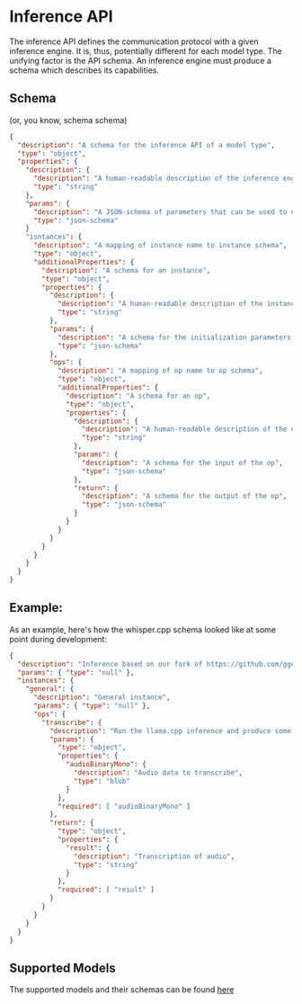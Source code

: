 # Inference API

The inference API defines the communication protocol with a given inference engine. It is, thus, potentially different for each model type. The unifying factor is the API schema. An inference engine must produce a schema which describes its capabilities.

## Schema

(or, you know, schema schema)

```json
{
  "description": "A schema for the inference API of a model type",
  "type": "object",
  "properties": {
    "description": {
      "description": "A human-readable description of the inference engine",
      "type": "string"
    },
    "params": {
      "description": "A JSON-schema of parameters that can be used to create a model",
      "type": "json-schema"
    }
    "isntances": {
      "description": "A mapping of instance name to instance schema",
      "type": "object",
      "additionalProperties": {
        "description": "A schema for an instance",
        "type": "object",
        "properties": {
          "description": {
            "description": "A human-readable description of the instance",
            "type": "string"
          },
          "params": {
            "description": "A schema for the initialization parameters of the instance",
            "type": "json-schema"
          },
          "ops": {
            "description": "A mapping of op name to op schema",
            "type": "object",
            "additionalProperties": {
              "description": "A schema for an op",
              "type": "object",
              "properties": {
                "description": {
                  "description": "A human-readable description of the op",
                  "type": "string"
                },
                "params": {
                  "description": "A schema for the input of the op",
                  "type": "json-schema"
                },
                "return": {
                  "description": "A schema for the output of the op",
                  "type": "json-schema"
                }
              }
            }
          }
        }
      }
    }
  }
}
```

## Example: 

As an example, here's how the whisper.cpp schema looked like at some point during development:

```json
{
  "description": "Inference based on our fork of https://github.com/ggerganov/whisper.cpp",
  "params": { "type": "null" },
  "instances": {
    "general": {
      "description": "General instance",
      "params": { "type": "null" },
      "ops": {
        "transcribe": {
          "description": "Run the llama.cpp inference and produce some output",
          "params": {
            "type": "object",
            "properties": {
              "audioBinaryMono": {
                "description": "Audio data to transcribe",
                "type": "blob"
              }
            },
            "required": [ "audioBinaryMono" ]
          },
          "return": {
            "type": "object",
            "properties": {
              "result": {
                "description": "Transcription of audio",
                "type": "string"
              }
            },
            "required": [ "result" ]
          }
        }
      }
    }
  }
}
```

## Supported Models

The supported models and their schemas can be found [here](https://docs-alpaca-core-iota.vercel.app/docs/getting-started/models)

